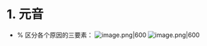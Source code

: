 # 1. 元音 
- % 区分各个原因的三要素：
![image.png|600](https://fig-1321973591.cos.ap-nanjing.myqcloud.com/20250316205158.png)
![image.png|600](https://fig-1321973591.cos.ap-nanjing.myqcloud.com/20250316205437.png)
